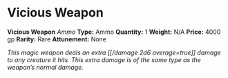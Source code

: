 # Vicious Weapon

**Vicious Weapon**
_Ammo_
**Type:** Ammo
**Quantity:** 1
**Weight:** N/A
**Price:** 4000 gp
**Rarity:** Rare
**Attunement:** None

*This magic weapon deals an extra  [[/damage 2d6 average=true]] damage to any creature it hits. This extra damage is of the same type as the weapon’s normal damage.*